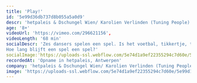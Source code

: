 ```yaml
---
title: 'Play!'
id: '5e99d36db737d8b055a5a0d9'
descr: 'hetpaleis & Dschungel Wien/ Karolien Verlinden (Tuning People)'
age: '8+'
videoUrl: 'https://vimeo.com/296621156',
videoLength: '68 min'
socialDescr: 'Zes dansers spelen een spel. Is het voetbal, tikkertje, touwtrekken? Rivaliteit, competitie en valsspelen loeren om de hoek. Ze nemen risico’s en breken spelregels, balanceren tussen plezier en ernst, tussen winnen en verliezen.
Hoe lang blijft een spel een spel?'
socialImage:'https://uploads-ssl.webflow.com/5e74d1a9ef22355294c7d60e/5e99d1ec5209520a1ccb3342_Hetpaleis_Play!_RainerBerson.jpg'
recordedAt: 'Opname in hetpaleis, Antwerpen'
company: 'hetpaleis & Dschungel Wien/ Karolien Verlinden (Tuning People)'
image: 'https://uploads-ssl.webflow.com/5e74d1a9ef22355294c7d60e/5e99d1ec5209520a1ccb3342_Hetpaleis_Play!_RainerBerson.jpg'
---
```


